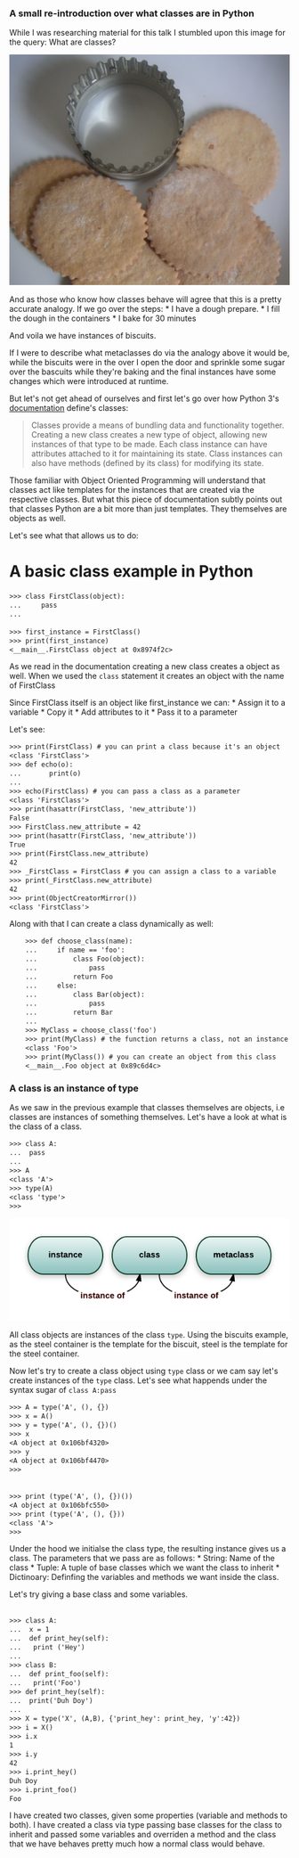 
### A small re-introduction over what classes are in Python 

While I was researching material for this talk I stumbled upon this image for the query: What are classes? 


![alt text](https://raw.githubusercontent.com/vimarshc/metaclass-talk/master/classes-are-objects/classes-biscuits.jpg)

And as those who know how classes behave will agree that this is a pretty accurate analogy. If we go over the steps: 
	* I have a dough prepare. 
	* I fill the dough in the containers
	* I bake for 30 minutes

And voila we have instances of biscuits. 

If I were to describe what metaclasses do via the analogy above it would be, while the biscuits were in the over I open the door and sprinkle some sugar over the bascuits while they're baking and the final instances have some changes which were introduced at runtime. 

But let's not get ahead of ourselves and first let's go over how Python 3's [documentation](https://docs.python.org/3/tutorial/classes.html) define's classes: 


> Classes provide a means of bundling data and functionality together. Creating a new class creates a new type of object, allowing new instances of that type to be made. Each class instance can have attributes attached to it for maintaining its state. Class instances can also have methods (defined by its class) for modifying its state.


Those familiar with Object Oriented Programming will understand that classes act like templates for the instances that are created via the respective classes. But what this piece of documentation subtly points out that classes Python are a bit more than just templates. They themselves are objects as well. 

Let's see what that allows us to do: 

# A basic class example in Python
```
>>> class FirstClass(object):
...		pass
...

>>> first_instance = FirstClass()		 			
>>> print(first_instance)
<__main__.FirstClass object at 0x8974f2c>

```

As we read in the documentation creating a new class creates a object as well. 
When we used the `class` statement it creates an object with the name of FirstClass

Since FirstClass itself is an object like first_instance we can: 
	* Assign it to a variable 
	* Copy it
	* Add attributes to it
	* Pass it to a parameter

Let's see: 
```
>>> print(FirstClass) # you can print a class because it's an object
<class 'FirstClass'>
>>> def echo(o):
...       print(o)
... 
>>> echo(FirstClass) # you can pass a class as a parameter
<class 'FirstClass'>
>>> print(hasattr(FirstClass, 'new_attribute'))
False
>>> FirstClass.new_attribute = 42
>>> print(hasattr(FirstClass, 'new_attribute'))
True
>>> print(FirstClass.new_attribute)
42
>>> _FirstClass = FirstClass # you can assign a class to a variable
>>> print(_FirstClass.new_attribute)
42
>>> print(ObjectCreatorMirror())
<class 'FirstClass'>

```

Along with that I can create a class dynamically as well: 

```
	>>> def choose_class(name):
	...     if name == 'foo':
	...         class Foo(object):
	...             pass
	...         return Foo 
	...     else:
	...         class Bar(object):
	...             pass
	...         return Bar
	...     
	>>> MyClass = choose_class('foo') 
	>>> print(MyClass) # the function returns a class, not an instance
	<class 'Foo'>
	>>> print(MyClass()) # you can create an object from this class
	<__main__.Foo object at 0x89c6d4c>

```	

### A class is an instance of type


As we saw in the previous example that classes themselves are objects, i.e classes are instances of something themselves. Let's have a look at what is the class of a class. 

```
>>> class A:
...  pass
... 
>>> A
<class 'A'>
>>> type(A)
<class 'type'>
>>> 

```

![alt text](https://raw.githubusercontent.com/vimarshc/metaclass-talk/master/classes-are-objects/class-is-instance.png)

All class objects are instances of the class `type`. Using the biscuits example, as the steel container is the template for the biscuit, steel is the template for the steel container. 

Now let's try to create a class object using `type` class or we cam say let's create instances of the `type` class. Let's see what happends under the syntax sugar of `class A:pass`

```
>>> A = type('A', (), {})
>>> x = A()
>>> y = type('A', (), {})()
>>> x
<A object at 0x106bf4320>
>>> y
<A object at 0x106bf4470>
>>> 


>>> print (type('A', (), {})())
<A object at 0x106bfc550>
>>> print (type('A', (), {}))
<class 'A'>
>>> 

```

Under the hood we initialse the class type, the resulting instance gives us a class. The parameters that we pass are as follows: 
	* String: Name of the class
	* Tuple: A tuple of base classes which we want the class to inherit
	* Dictinoary: Definfing the variables and methods we want inside the class. 

Let's try giving a base class and some variables. 
```

>>> class A:
...  x = 1
...  def print_hey(self):
...   print ('Hey')
... 
>>> class B:
...  def print_foo(self):
...   print('Foo')
>>> def print_hey(self):
...  print('Duh Doy')
... 
>>> X = type('X', (A,B), {'print_hey': print_hey, 'y':42})
>>> i = X()
>>> i.x
1
>>> i.y
42
>>> i.print_hey()
Duh Doy
>>> i.print_foo()
Foo
```

I have created two classes, given some properties (variable and methods to both). I have created a class via type passing base classes for the class to inherit and passed some variables and overriden a method and the class that we have behaves pretty much how a normal class would behave. 

